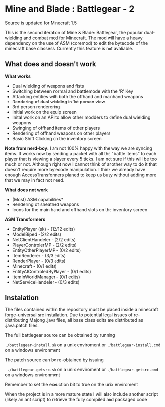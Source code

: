 Mine and Blade : Battlegear - 2
===============================

Source is updated for Minecraft 1.5

This is the second iteration of Mine & Blade: Battlegear, the popular dual-wielding and combat mod for Minecraft.
The mod will have a heavy dependency on the use of ASM (coremod) to edit the bytecode of the minecraft base classess. Currently this feature is not avaliable.

What does and doesn't work
--------------------------
**What works**
* Dual wielding of weapons and fists
* Switching between normal and battlemode with the 'R' Key
* Attacking entities with both the offhand and mainhand weapons
* Rendering of dual wielding in 1st person view
* 3rd person renderering
* Initial work on the equip screen
* Inital work on an API to allow other modders to define dual wielding weapons
* Swinging of offhand items of other players
* Rendering of offhand weapons on other players
* Basic Shift Clicking on the inventory screen

**Note from nerd-boy:** I am not 100% happy with the way we are syncing items. It works now by sending a packet with all the "battle items" to each player that is viewing a player every 5 ticks. I am not sure if this will be too much or not. Although right now I cannot think of another way to do it that doesn't require more bytecode manipulation. I think we already have enough AccessTransformers planed to keep us busy without adding more that we may in fact not need.

**What does not work**
* (Most) ASM capabilities*
* Rendering of sheathed weapons
* Icons for the main hand and offhand slots on the inventory screen

**ASM Transformers**
* EntityPlayer (sk) - (12/12 edits)
* ModelBiped -(2/2 edits)
* NetClientHandeler - (2/2 edits)
* PlayerControlerMP - (2/2 edits)
* EntityOtherPlayerMP - (0/2 edits)
* ItemRenderer - (3/3 edits)
* RenderPlayer - (0/3 edits)
* Minecraft - (0/1 edits)
* EntityAIControledByPlayer - (0/1 edits)
* ItemInWorldManager - (0/1 edits)
* NetServiceHandeler - (0/3 edits)


Instalation
-----------
The files contained within the repository must be placed inside a minecraft forge-universal src installation.
Due to potential legal issues of re-distributing Majong .java files, all base class edits are distributed as .java.patch files.

The full battlegear source can be obtained by running

``./battlegear-install.sh``
on a unix enviroment or
``./battlegear-install.cmd``
on a windows environment

The patch source can be re-obtained by issuing

`` ./battlegear-getsrc.sh``
on a unix enviroment or
``./battlegear-getsrc.cmd``
on a windows environment

Remember to set the exeuction bit to true on the unix enviroment

When the project is in a more mature state I will also include another script (likely an ant script) to retrieve the fully compiled and packaged code

